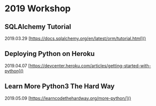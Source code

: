 # 2019 Workshop


## SQLAlchemy Tutorial

2019.03.29
[https://docs.sqlalchemy.org/en/latest/orm/tutorial.html]()


## Deploying Python on Heroku

2019.04.07
[https://devcenter.heroku.com/articles/getting-started-with-python]()


## Learn More Python3 The Hard Way

2019.05.09
[https://learncodethehardway.org/more-python/]()

